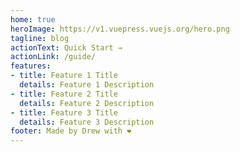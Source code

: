 ```yaml
---
home: true
heroImage: https://v1.vuepress.vuejs.org/hero.png
tagline: blog
actionText: Quick Start →
actionLink: /guide/
features:
- title: Feature 1 Title
  details: Feature 1 Description
- title: Feature 2 Title
  details: Feature 2 Description
- title: Feature 3 Title
  details: Feature 3 Description
footer: Made by Drew with ❤️
---
```

